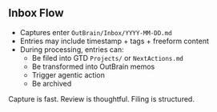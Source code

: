 ## Inbox Flow

- Captures enter `OutBrain/Inbox/YYYY-MM-DD.md`
- Entries may include timestamp + tags + freeform content
- During processing, entries can:
  - Be filed into GTD `Projects/` or `NextActions.md`
  - Be transformed into OutBrain memos
  - Trigger agentic action
  - Be archived

Capture is fast. Review is thoughtful. Filing is structured. 